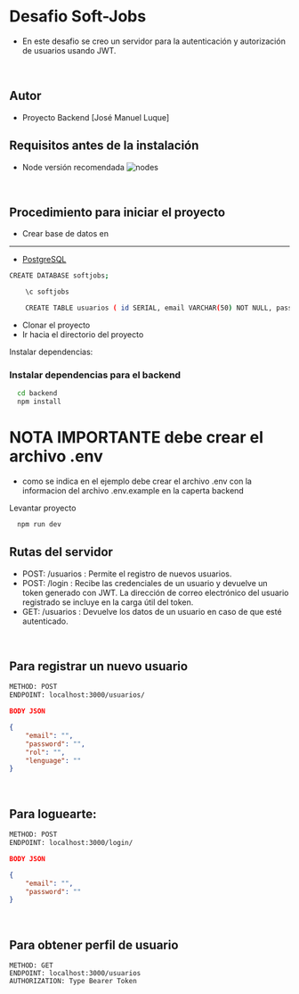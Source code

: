 # Desafio Soft-Jobs

- En este desafio se creo un servidor para la autenticación y autorización de usuarios usando JWT.

<br>

## Autor
- Proyecto Backend [José Manuel Luque]

## Requisitos antes de la instalación
- Node versión recomendada ![nodes](https://img.shields.io/badge/node-v18.16.0-gray?style=flat&logo=node.js&logoColor=white&color=339933)

<br>

## Procedimiento para iniciar el proyecto
- Crear base de datos en 
-------
- [PostgreSQL](https://www.postgresql.org/)

```bash
CREATE DATABASE softjobs;
```
```bash
    \c softjobs
```
```bash
    CREATE TABLE usuarios ( id SERIAL, email VARCHAR(50) NOT NULL, password VARCHAR(60) NOT NULL, rol VARCHAR(25), lenguage VARCHAR(20) );
```

- Clonar el proyecto
- Ir hacia el directorio del proyecto

Instalar dependencias:

### Instalar dependencias para el backend

```bash
  cd backend
  npm install
```
# NOTA IMPORTANTE debe crear el archivo .env 

- como se indica en el ejemplo debe crear el archivo .env con la informacion del archivo .env.example en la caperta backend

Levantar proyecto

```bash
  npm run dev
```
## Rutas del servidor 
 - POST: /usuarios : Permite el registro de nuevos usuarios.
- POST: /login : Recibe las credenciales de un usuario y devuelve un token generado con JWT. La dirección de correo electrónico del usuario registrado se incluye en la carga útil del token.
- GET: /usuarios : Devuelve los datos de un usuario en caso de que esté autenticado.

<br>

## Para registrar un nuevo usuario 
```html
METHOD: POST 
ENDPOINT: localhost:3000/usuarios/
```
```json
BODY JSON

{
    "email": "",
    "password": "",
    "rol": "",
    "lenguage": ""
}
```
<br>

## Para loguearte: 

```html
METHOD: POST
ENDPOINT: localhost:3000/login/
```
```json
BODY JSON

{
    "email": "",
    "password": ""
}
```
<br>

## Para obtener perfil de usuario

```
METHOD: GET
ENDPOINT: localhost:3000/usuarios
AUTHORIZATION: Type Bearer Token
```
<br>





